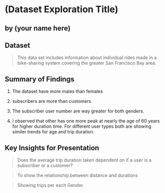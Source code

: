 # (Dataset Exploration Title)
## by (your name here)


## Dataset

> This data set includes information about individual rides made in a bike-sharing system covering the greater San Francisco Bay area.


## Summary of Findings


 1. The dataset have more males than females

 2. subscribers are more than customers
 
 3. The subscriber user number are way greater for both genders. 
 
 4. I observed that other has one more peak at nearly the age of 60 years for higher duration time. For different user types both are showing similer trends for age and trip duration.

> 

## Key Insights for Presentation
> Does the average trip duration taken dependent on if a user is a subscriber or a customer?

> To show the relationship between distance and durations

> Showing trips per each Gender.
